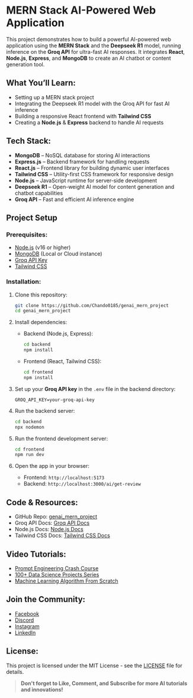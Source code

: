 # MERN Stack AI-Powered Web Application

This project demonstrates how to build a powerful AI-powered web application using the **MERN Stack** and the **Deepseek R1** model, running inference on the **Groq API** for ultra-fast AI responses. It integrates **React**, **Node.js**, **Express**, and **MongoDB** to create an AI chatbot or content generation tool.

## What You’ll Learn:
- Setting up a MERN stack project
- Integrating the Deepseek R1 model with the Groq API for fast AI inference
- Building a responsive React frontend with **Tailwind CSS**
- Creating a **Node.js** & **Express** backend to handle AI requests

## Tech Stack:
- **MongoDB** – NoSQL database for storing AI interactions
- **Express.js** – Backend framework for handling requests
- **React.js** – Frontend library for building dynamic user interfaces
- **Tailwind CSS** – Utility-first CSS framework for responsive design
- **Node.js** – JavaScript runtime for server-side development
- **Deepseek R1** – Open-weight AI model for content generation and chatbot capabilities
- **Groq API** – Fast and efficient AI inference engine

## Project Setup

### Prerequisites:
- [Node.js](https://nodejs.org/en) (v16 or higher)
- [MongoDB](https://www.mongodb.com/) (Local or Cloud instance)
- [Groq API Key](https://groq.com/docs)
- [Tailwind CSS](https://v3.tailwindcss.com/docs/guides/vite)

### Installation:

1. Clone this repository:
    ```bash
    git clone https://github.com/Chando0185/genai_mern_project
    cd genai_mern_project
    ```

2. Install dependencies:
    - Backend (Node.js, Express):
        ```bash
        cd backend
        npm install
        ```
    - Frontend (React, Tailwind CSS):
        ```bash
        cd frontend
        npm install
        ```

3. Set up your **Groq API key** in the `.env` file in the backend directory:
    ```env
    GROQ_API_KEY=your-groq-api-key
    ```

4. Run the backend server:
    ```bash
    cd backend
    npx nodemon
    ```

5. Run the frontend development server:
    ```bash
    cd frontend
    npm run dev
    ```

6. Open the app in your browser:
    - Frontend: `http://localhost:5173`
    - Backend: `http://localhost:3000/ai/get-review`

## Code & Resources:
- GitHub Repo: [genai_mern_project](https://github.com/Chando0185/genai_mern_project)
- Groq API Docs: [Groq API Docs](https://groq.com/docs)
- Node.js Docs: [Node.js Docs](https://nodejs.org/en)
- Tailwind CSS Docs: [Tailwind CSS Docs](https://v3.tailwindcss.com/docs/guides/vite)

## Video Tutorials:
- [Prompt Engineering Crash Course](https://youtu.be/LVtg2u83-0o?si=YMQ8yJaS9uk_xeK6)
- [100+ Data Science Projects Series](https://youtube.com/playlist?list=PLWyN7K28ZraQi1_7ILgiKAiY_FmGeQWbI&si=S0CDroe5uCXecn_M)
- [Machine Learning Algorithm From Scratch](https://youtube.com/playlist?list=PLWyN7K28ZraQt7nexRNV6DIkJQLyIG1Rm&si=Piw0HtGMw7-2PGrF)

## Join the Community:
- [Facebook](https://www.facebook.com/Knowledge-Doctor-Programming-114082097010409/-)
- [Discord](https://discord.gg/m9FJUQgXHX)
- [Instagram](https://www.instagram.com/knowledge_doctor/)
- [LinkedIn](https://www.linkedin.com/in/mishu-dhar-chando-8878a617b)

## License:
This project is licensed under the MIT License - see the [LICENSE](LICENSE) file for details.

> **Don't forget to Like, Comment, and Subscribe for more AI tutorials and innovations!**
